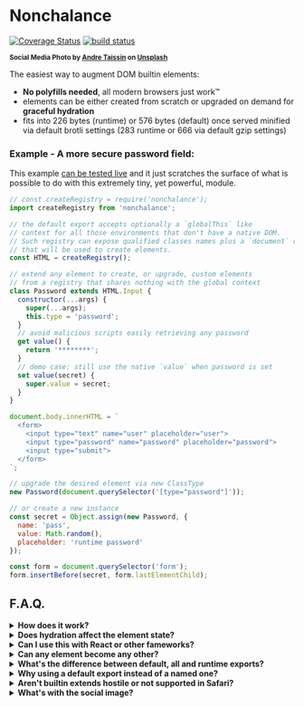 # Nonchalance

[![Coverage Status](https://coveralls.io/repos/github/WebReflection/nonchalance/badge.svg?branch=main)](https://coveralls.io/github/WebReflection/nonchalance?branch=main) [![build status](https://github.com/WebReflection/nonchalance/actions/workflows/node.js.yml/badge.svg)](https://github.com/WebReflection/nonchalance/actions)

<sup>**Social Media Photo by [Andre Taissin](https://unsplash.com/@andretaissin) on [Unsplash](https://unsplash.com/)**</sup>

The easiest way to augment DOM builtin elements:

  * **No polyfills needed**, all modern browsers just work™️
  * elements can be either created from scratch or upgraded on demand for **graceful hydration**
  * fits into 226 bytes (runtime) or 576 bytes (default) once served minified via default brotli settings (283 runtime or 666 via default gzip settings)

### Example - A more secure password field:

This example [can be tested live](https://webreflection.github.io/nonchalance/test/) and it just scratches the surface of what is possible to do with this extremely tiny, yet powerful, module.

```js
// const createRegistry = require('nonchalance');
import createRegistry from 'nonchalance';

// the default export accepts optionally a `globalThis` like
// context for all those environments that don't have a native DOM.
// Such registry can expose qualified classes names plus a `document` reference
// that will be used to create elements.
const HTML = createRegistry();

// extend any element to create, or upgrade, custom elements
// from a registry that shares nothing with the global context
class Password extends HTML.Input {
  constructor(...args) {
    super(...args);
    this.type = 'password';
  }
  // avoid malicious scripts easily retrieving any password
  get value() {
    return '********';
  }
  // demo case: still use the native `value` when password is set
  set value(secret) {
    super.value = secret;
  }
}

document.body.innerHTML = `
  <form>
    <input type="text" name="user" placeholder="user">
    <input type="password" name="password" placeholder="password">
    <input type="submit">
  </form>
`;

// upgrade the desired element via new ClassType
new Password(document.querySelector('[type="password"]'));

// or create a new instance
const secret = Object.assign(new Password, {
  name: 'pass',
  value: Math.random(),
  placeholder: 'runtime password'
});

const form = document.querySelector('form');
form.insertBefore(secret, form.lastElementChild);
```

## F.A.Q.

<details>
  <summary><strong>How does it work?</strong></summary>
  <div>

Combining the [custom-function](https://github.com/WebReflection/custom-function#readme) module and optionally the [proxied-html-constructors](https://github.com/WebReflection/proxied-html-constructors#readme) one, it is possible to *upgrade* any sort of element without ever facing the *Illegal Constructor* error that shows up any time a natural `class extends HTMLSomethingElement {}` intent causes, when such class is not defined as globally shared `customElements` registry.

Not only there's nothing globally shared through this module on the global context, every awkward extra work to have builtin extends is completely unnecessary:

  * new or passed elements always preserve their prototype root chain
  * no extra attributes or clashing names can ever happen

On top of that, because any *HTML registry* can be created per each module or project to share among its components, it's also possible to pass to such *registry* creation any fake or mocked `globalThis` like environment, with at least a `document` field that exposes a `createElement(tagName)` method, and one or more classes the project is meant to test, such as `HTMLElement` and/or any other needed for such project to succeed.

However, since this module primary target is the *DOM*, the `globalThis` reference is used as sensible default but that still does not mean anything is shared around registries created through the default export.

  </div>
</details>
<details>
  <summary><strong>Does hydration affect the element state?</strong></summary>
  <div>

**No**. The way `custom-function` works can be summarized as such:

```
# a native <p> protoype chain
HTMLParagraphElement -> HTMLElement -> Element -> Node

# a <p> passed to new (class CustomP extends HTML.P {})
CustomP -> HTMLParagraphElement -> HTMLElement -> Element -> Node

# a <p> passed to class AnotherP extends CustomP {}
AnotherP -> CustomP -> HTMLParagraphElement -> HTMLElement -> Element -> Node
```

In few words, creating an element through `new AnotherP` or upgrading an element via `new AnotherP(liveParagraph)` simply updates the prototype chain, without requiring the element to ever leave the DOM or change its native nature, as that's preserved down the prototypal inheritance chain.

As summary: *nonchalance* registries simply upgrade elements without changing their nature, exactly the same way native builtin extends work under the hood.

  </div>
</details>
<details>
  <summary><strong>Can I use this with React or other fameworks?</strong></summary>
  <div>

**Yes**. The *DOM* is the *DOM*, no matter how many indirections there are in between. Your DX might vary, accordingly with the framework features, but if *React* is what you are after, there is a tiny yet elegant and `ref` based way to promote regular JSX nodes with *nonchalance*:

```js
import referenced from 'nonchalance/ref';

// indicate the Component will be passed as reference
// Note: this is just a light Proxy that grants class integrity
// regardless of its usage in the wild
const Component = referenced(class extends HTML.Div {
  constructor(...args) {
    super(...args);
    this.addEventListener('click', console.log);
  }
});

ReactDOM.render(
  <div ref={Component}>click me</div>,
  document.body
);
```

The `ref` utility could be also used as decorator and it doesn't affect any feature of regular *nonchalance* classes plus each element is upgraded only once so that it's safe to add listeners or logic in the constructor.

See this demo [live on codepen](https://codepen.io/WebReflection/pen/gOdYvag?editors=0011) to play around it.

  </div>
</details>
<details>
  <summary><strong>Can any element become any other?</strong></summary>
  <div>

**No**. Metaphorically speaking, *HTML* elements have both a semantic meaning and a well defined, and desired, utility once live, same way a *JS* function will be, forever, a *JS* function, even if `Object.setPrototypeOf(() => {}, Number.prototype)` happens ... can you see, or agree, how wrong is that?

This module doesn't want to, and likely cannot neither, guard against misusage of its features, so be sure that whenever an element gets upgraded, it preserves its native prototype chain behind the scene, or you're alone fighting against the *DOM* ... which is quite inconvenient, if you ask me 😅

In short, same way `customElements.define('my-link', class extends HTMLDivElement {}, {extends: 'a'})` makes no sense, this module trust its users non-sense classes will be avoided.

  </div>
</details>
<details>
  <summary><strong>What's the difference between default, all and runtime exports?</strong></summary>
  <div>

The `nonchalance` default export (brotli 576, gzip 666) uses a pre-compiled/defined *Map* of all known, and *not deprecated* HTML tags directly from [proxied-html-constructors](https://github.com/WebReflection/proxied-html-constructors#readme) module, while the `nonchalance/all` export (brotli 682, gzip 782) exposes also obsolete or deprecated tags, using `proxied-html-constructors/all` as reference.

The strength of `proxied-html-constructors` module is that *it actually throws an error* when a not-known element is being created, so that it's easier to spot errors at build or testing time, because the related *Class* might not exist or be known ahead of time.

However, this pre-compiled *Map* doesn't come for free in terms of bytes, but it's surely the fastest and less heap greedy way to use this module.

On the other hand, if you are a "*bytes saver maniac*", the `nonchalance/runtime` alternative (brotli 226, gzip 283) doesn't use a pre-compiled *Map* and it simply retrieves once the constructor related to the desired *tag*.

That means that `HTML.Shenanigan` won't ever throw an error, but it will silently create an extend of `HTMLUnknownElement`, also allocating extra heap to access such constructor via `document.createElement(anyTag).constructor`.

If *vaporware* or *minimal working code* is your choice though, and you are confident you don't need any guard other variants provide, then `nonchalance/runtime` will kinda always work forever, with slighter extra *GC* pressure than others, and without guarantees a typo written in the extend will possibly show-up at integration testing time ... and if that's your cup of tea, go ahead with this even smaller variant 🦄

Last, but not least, please note that `nonchalance/runtime` types include all known *HTML* elements, including deprecated and obsolete ones, simply because it cannot guard anything, so that any element would be automatically enabled, even the non standard, or not existent one, beside legacy.

  </div>
</details>
<details>
  <summary><strong>Why using a default export instead of a named one?</strong></summary>
  <div>

Unrelated to this module but worth clarifying here why, this *dual module* simply does the right thing: it exposes a `default export` in *ESM* and a direct `module.exports = ...` in the *CJS* world, without ugly `__esModule` workarounds or similar tricks.

The reason I didn't go for a named export in pretty much any of this module, or this module dependencies, is that everyone is *free* to decide how to name the ability to create a scoped registry, among the way to name imports from its submodule within this code.

As example, `custom-function` module is imported as `custom` callback, as it's very semantic for this module purpose, while `proxied-html-constructors` is imported as `create`, which is still very semantic for this module goal but it could be confusing to some other project when `Object.create` or `createSignal`, as example, is meant instead.

That is: this module exports a single callback used to create a *registry* that can be used to extend any *HTML* element, so that having the freedom to name such registry felt like a good use case, and an improved DX, to offer.

Yes, you can alias named imports with ease in *JS*, but why even bothering when the export is meant to be just one and implicitly cover all your possible naming conventions around your code? 😉

  </div>
</details>
<details>
  <summary><strong>Aren't builtin extends hostile or not supported in Safari?</strong></summary>
  <div>

I've talked ad nauseam [about this topic](https://webreflection.medium.com/in-favor-of-custom-elements-built-ins-bae3f40f27d5) but here the thing:

  * the success of *jQuery*, which is still the most deployed and used library out there, is based on native elements manipulation and augmentation
  * every browser but Safari/WebKit supports builtin extends and use it in the wild, signaling WebKit concerns are somehow not so relevant
  * the API specification [still mention builtin extends](https://html.spec.whatwg.org/multipage/custom-elements.html#custom-elements-customized-builtin-example), implying it's not really a blocker for the Web
  * with ES2015 and classes, the only troublesome constructors have always been DOM classes and their *Illegal Constructor* error ... well, it's time to say goodbye to those legacy constraints
  * with modern ES2019 features, such as private fields, the Liskov substitution argument less of a concern, as extra logic can be confined within private fields and methods, lowering the risk of collision for future elements updates

In short, if you read again the most basic `Passord` class example, it's clear that builtin extends can go way beyond, and with ease, any complex and verbose and slower *ShadowDOM* based solution, so that keep being stubborn about avoiding graceful enhancement on what's the Web we surf daily is just counter-productive, and years have to pass before everyone can actually benefit from latest overly-complicated *Shadow DOM* realm, which includes [accessibility issues](https://github.com/WebKit/standards-positions/issues/97#issuecomment-1424415317), constraints, limited use cases compared to builtin extends, and so on ... so here there's something that's meant to work as *ECMAScript* specification compliant, without bothering legacy DOM world and all these distracting and time consuming debates around builtin extends while the Web moves forward.

This module goal is to provide a choice that doesn't suffer any of the problems developers love to talk about builtin extends:

  * "*do I need a polyfill forever?*" no, you need 576 bytes (or just 226) plus your code to forget about this issue
  * "*will builtin extends be removed from specs?*" who cares, with just 576 bytes (or 226) libary helper you're good to go

Strawberry on top, this module would work even within oepened or closed ShadowDOM content, as long as the logic provides upgrades or uses classes programmatically.

  </div>
</details>
<details>
  <summary><strong>What's with the social image?</strong></summary>
  <div>

There's nothing more liberating than being a careless kid that plays in the mud against all "*don't do that!*" thinkers.

This module somehow represents that feeling through the freedom modern JS features offer, showing an elegant, portable, and super lightweight alternative to the ever-increasing complexity offered instead by browser vendors and modern specifications, all necessary to force developers workaround the ability to simply extend builtins and preserve both simplicity and the great accessibility the Web is famous for.

  </div>
</details>
